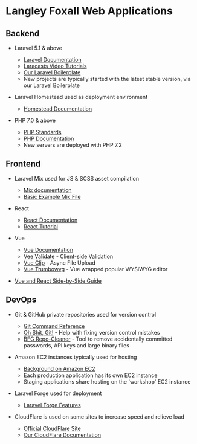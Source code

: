 # Langley Foxall Web Applications

## Backend

* Laravel 5.1 & above
   * [Laravel Documentation](https://laravel.com/docs)
   * [Laracasts Video Tutorials](https://laracasts.com/)
   * [Our Laravel Boilerplate](https://github.com/langleyfoxall/laravel-boilerplate)
   * New projects are typically started with the latest stable version, via our Laravel Boilerplate


* Laravel Homestead used as deployment environment
   * [Homestead Documentation](https://laravel.com/docs/homestead)


* PHP 7.0 & above
   * [PHP Standards](php/standards.md)
   * [PHP Documentation](https://secure.php.net/)
   * New servers are deployed with PHP 7.2

## Frontend

* Laravel Mix used for JS & SCSS asset compilation
   * [Mix documentation](https://laravel.com/docs/mix)
   * [Basic Example Mix File](https://github.com/langleyfoxall/laravel-boilerplate/blob/master/webpack.mix.js)


* React
   * [React Documentation](https://reactjs.org/docs/getting-started.html)
   * [React Tutorial](https://reactjs.org/tutorial/tutorial.html)

* Vue
   * [Vue Documentation](https://vuejs.org/v2/guide/)
   * [Vee Validate](https://baianat.github.io/vee-validate/) - Client-side Validation
   * [Vue Clip](https://vueclip.adonisjs.com/#-configuration-options) - Async File Upload
   * [Vue Trumbowyg](https://github.com/ankurk91/vue-trumbowyg/) - Vue wrapped popular WYSIWYG editor

* [Vue and React Side-by-Side Guide](https://medium.com/javascript-in-plain-english/i-created-the-exact-same-app-in-react-and-vue-here-are-the-differences-e9a1ae8077fd)

## DevOps

* Git & GitHub private repositories used for version control
  * [Git Command Reference](https://git-scm.com/docs)
  * [Oh Shit, Git!](https://ohshitgit.com/) - Help with fixing version control mistakes
  * [BFG Repo-Cleaner](https://rtyley.github.io/bfg-repo-cleaner/) - Tool to remove accidentally committed passwords, API keys and large binary files


* Amazon EC2 instances typically used for hosting
  * [Background on Amazon EC2](https://aws.amazon.com/ec2/)
  * Each production application has its own EC2 instance
  * Staging applications share hosting on the 'workshop' EC2 instance


* Laravel Forge used for deployment
  * [Laravel Forge Features](https://forge.laravel.com/features)

* CloudFlare is used on some sites to increase speed and relieve load
  * [Official CloudFlare Site](https://www.cloudflare.com/)
  * [Our CloudFlare Documentation](cloudflare/index.md)
